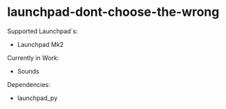 # launchpad-dont-choose-the-wrong

Supported Launchpad´s:
  - Launchpad Mk2
 
 
 Currently in Work:
  - Sounds

Dependencies:
  - launchpad_py
